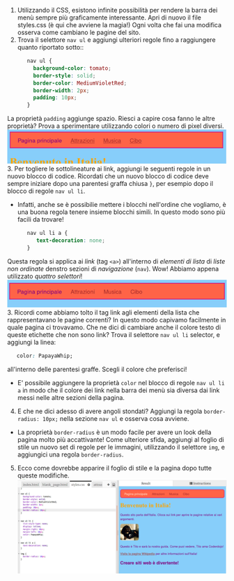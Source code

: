 1. Utilizzando il CSS, esistono infinite possibilità per rendere la barra dei menù sempre più graficamente interessante. Apri di nuovo il file styles.css \(è qui che avviene la magia!\) Ogni volta che fai una modifica osserva come cambiano le pagine del sito.
2. Trova il selettore `nav ul` e aggiungi ulteriori regole fino a raggiungere quanto riportato sotto::
   ```css
      nav ul {
        background-color: tomato;
        border-style: solid;
        border-color: MediumVioletRed;
        border-width: 2px;
        padding: 10px;
      }
   ```
La proprietà `padding` aggiunge spazio. Riesci a capire cosa fanno le altre proprietà? Prova a sperimentare utilizzando colori o numero di pixel diversi. ![](assets/egMenuBarMoreStyle.png)
3. Per togliere le sottolineature ai link, aggiungi le seguenti regole in un nuovo blocco di codice. Ricordati che un nuovo blocco di codice deve sempre iniziare dopo una parentesi graffa chiusa `}`, per esempio dopo il blocco di regole `nav ul li`.
 * Infatti, anche se è possibilie mettere i blocchi nell'ordine che vogliamo, è una buona regola tenere insieme blocchi simili. In questo modo sono più facili da trovare!
   ```css
      nav ul li a {
         text-decoration: none;
      }
   ```
Questa regola si applica ai _link_ \(tag `<a>`\) all'interno di _elementi di lista_ di  _liste non ordinate_ denstro sezioni di _navigazione_ \(`nav`\). Wow! Abbiamo appena utilizzato _quattro selettori_! ![](assets/egMenuBarNoUnderline.png)
3. Ricordi come abbiamo tolto il tag link agli elementi della lista che rappresentavano le pagine correnti? In questo modo capivamo facilmente in quale pagina ci trovavamo. Che ne dici di cambiare anche il colore testo di queste etichette che non sono link? Trova il selettore  `nav ul li` selector, e aggiungi la linea: 
   ```css
      color: PapayaWhip;
   ```
   all'interno delle parentesi graffe. Scegli il colore che preferisci! 
 * E' possibile aggiungere la proprietà `color` nel blocco di regole `nav ul li a` in modo che il colore dei link nella barra dei menù sia diversa dai link messi nelle altre sezioni della pagina.
4. E che ne dici adesso di avere angoli stondati? Aggiungi la regola `border-radius: 10px;`
nella sezione `nav ul` e osserva cosa avviene. 
 * La proprietà `border-radius` è un modo facile per avere un look della pagina molto più accattivante! Come ulteriore sfida, aggiungi al foglio di stile un nuovo set di regole per le immagini, utilizzando il selettore `img`, e aggiungici una regola `border-radius`.  
5. Ecco come dovrebbe apparire il foglio di stile e la pagina dopo tutte queste modifiche. ![](assets/MenuBarFullStyles.png)
